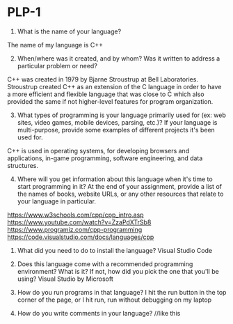 # PLP-1
1. What is the name of your language?

The name of my language is C++

2. When/where was it created, and by whom? Was it written to address a particular problem or need? 

C++ was created in 1979 by Bjarne Stroustrup at Bell Laboratories. Stroustrup created C++ as an extension of the C language in order to have a more efficient and flexible language that was close to C which also provided the same if not higher-level features for program organization.

3. What types of programming is your language primarily used for (ex: web sites, video games, mobile devices, parsing, etc.)? If your language is multi-purpose, provide some examples of different projects it's been used for. 

C++ is used in operating systems, for developing browsers and applications, in-game programming, software engineering, and data structures.

4. Where will you get information about this language when it's time to start programming in it? At the end of your assignment, provide a list of the names of books, website URLs, or any other resources that relate to your language in particular.

https://www.w3schools.com/cpp/cpp_intro.asp
https://www.youtube.com/watch?v=ZzaPdXTrSb8
https://www.programiz.com/cpp-programming
https://code.visualstudio.com/docs/languages/cpp

1. What did you need to do to install the language? 
Visual Studio Code

2. Does this language come with a recommended programming environment? What is it? If not, how did you pick the one that you'll be using? 
Visual Studio by Microsoft

3. How do you run programs in that language? 
I hit the run button in the top corner of the page, or I hit run, run without debugging on my laptop

4. How do you write comments in your language?
//like this
